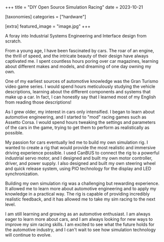 +++
title = "DIY Open Source Simulation Racing"
date = 2023-10-21

[taxonomies]
categories = ["hardware"]

[extra]
featured_image = "image.jpg"
+++

A foray into Industrial Systems Engineering and Interface design from scratch. 

<!-- more -->

From a young age, I have been fascinated by cars. The roar of an engine, the thrill of speed, and the intricate beauty of their design have always captivated me. I spent countless hours poring over car magazines, learning about different makes and models, and dreaming of one day owning my own.

One of my earliest sources of automotive knowledge was the Gran Turismo video game series. I would spend hours meticulously studying the vehicle descriptions, learning about the different components and systems that make up a car. In fact, I can honestly say that I learned most of my English from reading those descriptions!

As I grew older, my interest in cars only intensified. I began to learn about automotive engineering, and I started to "mod" racing games such as Assetto Corsa. I would spend hours tweaking the settings and parameters of the cars in the game, trying to get them to perform as realistically as possible.

My passion for cars eventually led me to build my own simulation rig. I wanted to create a rig that would provide the most realistic and immersive driving experience possible. I used CanBUS to connect the rig to a powerful industrial servo motor, and I designed and built my own motor controller, driver, and power supply. I also designed and built my own steering wheel and quick release system, using PIO technology for the display and LED synchronization.

Building my own simulation rig was a challenging but rewarding experience. It allowed me to learn more about automotive engineering and to apply my knowledge in a practical way. The rig is capable of providing incredibly realistic feedback, and it has allowed me to take my sim racing to the next level.

I am still learning and growing as an automotive enthusiast. I am always eager to learn more about cars, and I am always looking for new ways to improve my sim racing skills. I am excited to see what the future holds for the automotive industry, and I can't wait to see how simulation technology will continue to evolve.